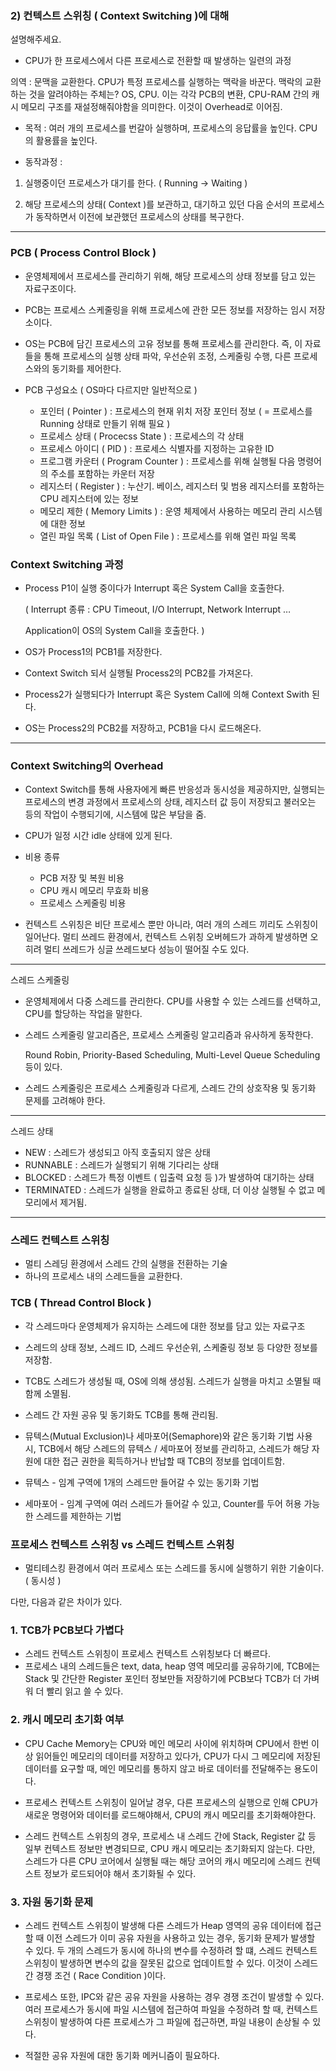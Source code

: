 ### 2) 컨텍스트 스위칭 ( Context Switching )에 대해
설명해주세요.

- CPU가 한 프로세스에서 다른 프로세스로 전환할 때 발생하는 일련의 과정

의역 : 문맥을 교환한다. CPU가 특정 프로세스를 실행하는 맥락을 바꾼다.
맥락의 교환하는 것을 알려야하는 주체는? OS, CPU. 이는 각각 PCB의 변환, CPU-RAM 간의 캐시 메모리 구조를 재설정해줘야함을 의미한다. 이것이 Overhead로 이어짐.

- 목적 : 여러 개의 프로세스를 번갈아 실행하며, 프로세스의 응답률을 높인다. CPU의 활용률을 높인다.

- 동작과정 :

1) 실행중이던 프로세스가 대기를 한다. ( Running → Waiting )

2) 해당 프로세스의 상태( Context )를 보관하고, 대기하고 있던 다음 순서의 프로세스가 동작하면서 이전에 보관했던 프로세스의 상태를 복구한다.

---

### PCB ( Process Control Block )

- 운영체제에서 프로세스를 관리하기 위해, 해당 프로세스의 상태 정보를 담고 있는 자료구조이다.

- PCB는 프로세스 스케줄링을 위해 프로세스에 관한 모든 정보를 저장하는 임시 저장소이다.

- OS는 PCB에 담긴 프로세스의 고유 정보를 통해 프로세스를 관리한다. 즉, 이 자료들을 통해 프로세스의 실행 상태 파악, 우선순위 조정, 스케줄링 수행, 다른 프로세스와의 동기화를 제어한다.

- PCB 구성요소 ( OS마다 다르지만 일반적으로 )
    - 포인터 ( Pointer ) : 프로세스의 현재 위치 저장 포인터 정보 ( = 프로세스를 Running 상태로 만들기 위해 필요 )
    - 프로세스 상태 ( Procecss State ) : 프로세스의 각 상태
    - 프로세스 아이디 ( PID ) : 프로세스 식별자를 지정하는 고유한 ID
    - 프로그램 카운터 ( Program Counter ) : 프로세스를 위해 실행될 다음 명령어의 주소를 포함하는 카운터 저장
    - 레지스터 ( Register ) : 누산기. 베이스, 레지스터 및 범용 레지스터를 포함하는 CPU 레지스터에 있는 정보
    - 메모리 제한 ( Memory Limits ) : 운영 체제에서 사용하는 메모리 관리 시스템에 대한 정보
    - 열린 파일 목록 ( List of Open File ) : 프로세스를 위해 열린 파일 목록

### Context Switching 과정

- Process P1이 실행 중이다가 Interrupt 혹은 System Call을 호출한다.

  ( Interrupt 종류 : CPU Timeout, I/O Interrupt, Network Interrupt …

  Application이 OS의 System Call을 호출한다. )

- OS가 Process1의 PCB1를 저장한다.

- Context Switch 되서 실행될 Process2의 PCB2를 가져온다.

- Process2가 실행되다가 Interrupt 혹은 System Call에 의해 Context Swith 된다.

- OS는 Process2의 PCB2를 저장하고, PCB1을 다시 로드해온다.

---

### Context Switching의 Overhead

- Context Switch를 통해 사용자에게 빠른 반응성과 동시성을 제공하지만, 실행되는 프로세스의 변경 과정에서 프로세스의 상태, 레지스터 값 등이 저장되고 불러오는 등의 작업이 수행되기에, 시스템에 많은 부담을 줌.

- CPU가 일정 시간 idle 상태에 있게 된다.

- 비용 종류
    - PCB 저장 및 복원 비용
    - CPU 캐시 메모리 무효화 비용
    - 프로세스 스케줄링 비용

- 컨텍스트 스위칭은
  비단 프로세스 뿐만 아니라, 여러 개의 스레드 끼리도 스위칭이 일어난다.
  멀티 쓰레드 환경에서, 컨텍스트 스위칭 오버헤드가 과하게 발생하면
  오히려 멀티 쓰레드가 싱글 쓰레드보다 성능이 떨어질 수도 있다.

---

스레드 스케줄링

- 운영체제에서 다중 스레드를 관리한다.
  CPU를 사용할 수 있는 스레드를 선택하고,
  CPU를 할당하는 작업을 말한다.

- 스레드 스케줄링 알고리즘은, 프로세스 스케줄링 알고리즘과 유사하게 동작한다.

  Round Robin, Priority-Based Scheduling, Multi-Level Queue Scheduling 등이 있다.

- 스레드 스케줄링은 프로세스 스케줄링과 다르게,
  스레드 간의 상호작용 및 동기화 문제를 고려해야 한다.

---

스레드 상태

- NEW : 스레드가 생성되고 아직 호출되지 않은 상태
- RUNNABLE : 스레드가 실행되기 위해 기다리는 상태
- BLOCKED : 스레드가 특정 이벤트 ( 입출력 요청 등 )가 발생하여 대기하는 상태
- TERMINATED : 스레드가 실행을 완료하고 종료된 상태, 더 이상 실행될 수 없고 메모리에서 제거됨.

---

### 스레드 컨텍스트 스위칭

- 멀티 스레딩 환경에서 스레드 간의 실행을 전환하는 기술
- 하나의 프로세스 내의 스레드들을 교환한다.

### TCB ( Thread Control Block )

- 각 스레드마다 운영체제가 유지하는 스레드에 대한 정보를 담고 있는 자료구조
- 스레드의 상태 정보, 스레드 ID, 스레드 우선순위, 스케줄링 정보 등 다양한 정보를 저장함.
- TCB도 스레드가 생성될 때, OS에 의해 생성됨.
  스레드가 실행을 마치고 소멸될 때 함께 소멸됨.

- 스레드 간 자원 공유 및 동기화도 TCB를 통해 관리됨.
- 뮤텍스(Mutual Exclusion)나 세마포어(Semaphore)와 같은 동기화 기법 사용 시,
  TCB에서 해당 스레드의 뮤텍스 / 세마포어 정보를 관리하고, 스레드가 해당 자원에 대한 접근 권한을 획득하거나 반납할 때 TCB의 정보를 업데이트함.

- 뮤텍스 - 임계 구역에 1개의 스레드만 들어갈 수 있는 동기화 기법
- 세마포어 - 임계 구역에 여러 스레드가 들어갈 수 있고, Counter를 두어 허용 가능한 스레드를 제한하는 기법

### 프로세스 컨텍스트 스위칭 vs 스레드 컨텍스트 스위칭

- 멀티테스킹 환경에서 여러 프로세스 또는 스레드를 동시에 실행하기 위한 기술이다. ( 동시성 )

다만, 다음과 같은 차이가 있다.

### 1. TCB가 PCB보다 가볍다

- 스레드 컨텍스트 스위칭이 프로세스 컨텍스트 스위칭보다 더 빠르다.
- 프로세스 내의 스레드들은 text, data, heap 영역 메모리를 공유하기에,
  TCB에는 Stack 및 간단한 Register 포인터 정보만들 저장하기에
  PCB보다 TCB가 더 가벼워 더 빨리 읽고 쓸 수 있다.

### 2. 캐시 메모리 초기화 여부

- CPU Cache Memory는 CPU와 메인 메모리 사이에 위치하며
  CPU에서 한번 이상 읽어들인 메모리의 데이터를 저장하고 있다가,
  CPU가 다시 그 메모리에 저장된 데이터를 요구할 때, 메인 메모리를 통하지 않고 바로 데이터를 전달해주는 용도이다.

- 프로세스 컨텍스트 스위칭이 일어날 경우,
  다른 프로세스의 실행으로 인해 CPU가 새로운 명령어와 데이터를 로드해야해서,
  CPU의 캐시 메모리를 초기화해야한다.

- 스레드 컨텍스트 스위칭의 경우,
  프로세스 내 스레드 간에 Stack, Register 값 등 일부 컨텍스트 정보만 변경되므로, CPU 캐시 메모리는 초기화되지 않는다.
  다만, 스레드가 다른 CPU 코어에서 실행될 때는
  해당 코어의 캐시 메모리에 스레드 컨텍스트 정보가 로드되어야 해서 초기화될 수 있다.

### 3. 자원 동기화 문제

- 스레드 컨텍스트 스위칭이 발생해
  다른 스레드가 Heap 영역의 공유 데이터에 접근할 때
  이전 스레드가 이미 공유 자원을 사용하고 있는 경우, 동기화 문제가 발생할 수 있다. 두 개의 스레드가 동시에 하나의 변수를 수정하려 할 떄, 스레드 컨텍스트 스위칭이 발생하면 변수의 값을 잘못된 값으로 업데이트할 수 있다.
  이것이 스레드 간 경쟁 조건 ( Race Condition )이다.

- 프로세스 또한, IPC와 같은 공유 자원을 사용하는 경우
  경쟁 조건이 발생할 수 있다.
  여러 프로세스가 동시에 파일 시스템에 접근하여 파일을 수정하려 할 때,
  컨텍스트 스위칭이 발생하여 다른 프로세스가 그 파일에 접근하면, 파일 내용이 손상될 수 있다.

- 적절한 공유 자원에 대한 동기화 메커니즘이 필요하다.